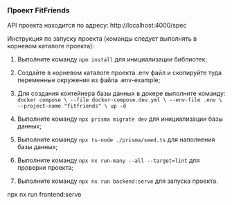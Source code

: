 ### Проект FitFriends

API проекта находится по адресу: http://localhost:4000/spec

Инструкция по запуску проекта (команды следует выполнять в корневом каталоге проекта):

1. Выполните команду `npm install` для инициализации библиотек;

2. Создайте в корневом каталоге проекта .env файл и скопируйте туда переменные окружения из файла .env-example;

3. Для создания контейнера базы данных в докере выполните команду:
`docker compose \
--file docker-compose.dev.yml \
--env-file .env \
--project-name "fitfriends" \
up -d`

4. Выполните команду `npx prisma migrate dev` для инициализации базы данных;

5. Выполните команду `npx ts-node ./prisma/seed.ts` для наполнения базы данных;

6. Выполните команду `npx nx run-many --all --target=lint` для проверки проекта;

7. Выполните команду `npx nx run backend:serve` для запуска проекта.

npx nx run frontend:serve
